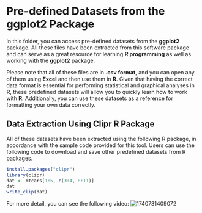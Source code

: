 # Pre-defined Datasets from the ggplot2 Package

In this folder, you can access pre-defined datasets from the **ggplot2** package. All these files have been extracted from this software package and can serve as a great resource for learning **R programming** as well as working with the **ggplot2** package.

Please note that all of these files are in **.csv format**, and you can open any of them using **Excel** and then use them in **R**. Given that having the correct data format is essential for performing statistical and graphical analyses in **R**, these predefined datasets will allow you to quickly learn how to work with **R**. Additionally, you can use these datasets as a reference for formatting your own data correctly.

## Data Extraction Using Clipr R Package

All of these datasets have been extracted using the following R package, in accordance with the sample code provided for this tool. Users can use the following code to download and save other predefined datasets from R packages.

```r
install.packages("clipr")  
library(clipr)  
dat <- mtcars[1:5, c(3:4, 8:11)]  
dat  
write_clip(dat)
```

For more detail, you can see the following video:
![1740731409072](https://github.com/user-attachments/assets/349a00fa-e238-4bd7-8f8e-fb535c25826f)


